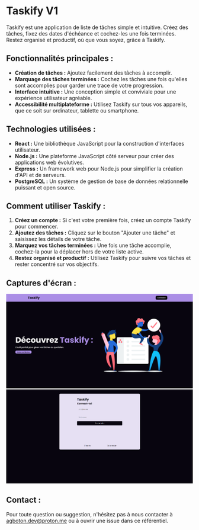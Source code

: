 # Taskify V1

Taskify est une application de liste de tâches simple et intuitive. Créez des tâches, fixez des dates d'échéance et cochez-les une fois terminées. Restez organisé et productif, où que vous soyez, grâce à Taskify.

## Fonctionnalités principales :

- **Création de tâches :** Ajoutez facilement des tâches à accomplir.
- **Marquage des tâches terminées :** Cochez les tâches une fois qu'elles sont accomplies pour garder une trace de votre progression.
- **Interface intuitive :** Une conception simple et conviviale pour une expérience utilisateur agréable.
- **Accessibilité multiplateforme :** Utilisez Taskify sur tous vos appareils, que ce soit sur ordinateur, tablette ou smartphone.

## Technologies utilisées :

- **React :** Une bibliothèque JavaScript pour la construction d'interfaces utilisateur.
- **Node.js :** Une plateforme JavaScript côté serveur pour créer des applications web évolutives.
- **Express :** Un framework web pour Node.js pour simplifier la création d'API et de serveurs.
- **PostgreSQL :** Un système de gestion de base de données relationnelle puissant et open source.

## Comment utiliser Taskify :

1. **Créez un compte :** Si c'est votre première fois, créez un compte Taskify pour commencer.
2. **Ajoutez des tâches :** Cliquez sur le bouton "Ajouter une tâche" et saisissez les détails de votre tâche.
3. **Marquez vos tâches terminées :** Une fois une tâche accomplie, cochez-la pour la déplacer hors de votre liste active.
4. **Restez organisé et productif :** Utilisez Taskify pour suivre vos tâches et rester concentré sur vos objectifs.

## Captures d'écran :

![Page d'accueil de Taskify](./screenshot/page_accueil.png)
![Page de connexion](./screenshot/page_connexion.png)

## Contact :

Pour toute question ou suggestion, n'hésitez pas à nous contacter à [agboton.dev@proton.me](mailto:agboton.dev@proton.me) ou à ouvrir une issue dans ce référentiel.
